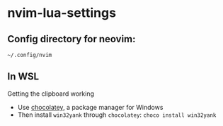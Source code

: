 # nvim-lua-settings
## Config directory for neovim:
`~/.config/nvim`

## In WSL
Getting the clipboard working

- Use [chocolatey](https://chocolatey.org/), a package manager for Windows
- Then install `win32yank` through `chocolatey`: `choco install win32yank`
